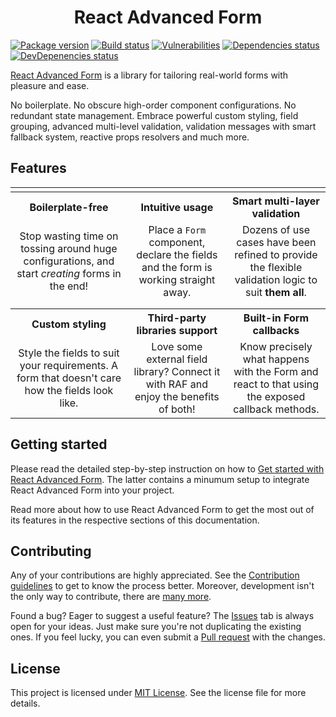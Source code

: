 <h1 align="center">React Advanced Form</h1>

[![Package version](https://img.shields.io/npm/v/react-advanced-form.svg)](https://www.npmjs.com/package/react-advanced-form) [![Build status](https://img.shields.io/circleci/project/github/kettanaito/react-advanced-form/master.svg)](https://circleci.com/gh/kettanaito/react-advanced-form) [![Vulnerabilities](https://snyk.io/test/github/kettanaito/react-advanced-form/badge.svg)](https://snyk.io/test/github/kettanaito/react-advanced-form) [![Dependencies status](https://img.shields.io/david/kettanaito/react-advanced-form.svg)](https://david-dm.org/kettanaito/react-advanced-form) [![DevDepenencies status](https://img.shields.io/david/dev/kettanaito/react-advanced-form.svg)](https://david-dm.org/kettanaito/react-advanced-form?type=dev)

[React Advanced Form](https://github.com/kettanaito/react-advanced-form) is a library for tailoring real-world forms with pleasure and ease.

No boilerplate. No obscure high-order component configurations. No redundant state management. Embrace powerful custom styling, field grouping, advanced multi-level validation, validation messages with smart fallback system, reactive props resolvers and much more.

## Features

<table>
  <tr>
    <td></td>
    <td></td>
    <td></td>
  </tr>
  <tr>
    <th>Boilerplate-free</th>
    <th>Intuitive usage</th>
    <th>Smart multi-layer validation</th>
  </tr>
  <tr>
    <td align="center">Stop wasting time on tossing around huge configurations, and start <i>creating</i> forms in the end!</td>
    <td align="center">Place a <code>Form</code> component, declare the fields and the form is working straight away.</td>
    <td align="center">Dozens of use cases have been refined to provide the flexible validation logic to suit <strong>them all</strong>.</td>
  </tr>
  <tr>
    <td></td>
    <td></td>
    <td></td>
  </tr>
  <tr>
    <td></td>
    <td></td>
    <td></td>
  </tr>
  <tr>
    <th>Custom styling</th>
    <th>Third-party libraries support</th>
    <th>Built-in Form callbacks</th>
  </tr>
  <tr>
    <td align="center">Style the fields to suit your requirements. A form that doesn't care how the fields look like.</td>
    <td align="center">Love some external field library? Connect it with RAF and enjoy the benefits of both!</td>
    <td align="center">Know precisely what happens with the Form and react to that using the exposed callback methods.</td>
  </tr>
</table>

## Getting started
Please read the detailed step-by-step instruction on how to [Get started with React Advanced Form](https://kettanaito.gitbooks.io/react-advanced-form/getting-started/installation.html). The latter contains a minumum setup to integrate React Advanced Form into your project.

Read more about how to use React Advanced Form to get the most out of its features in the respective sections of this documentation.

## Contributing
Any of your contributions are highly appreciated. See the [Contribution guidelines](https://kettanaito.gitbooks.io/react-advanced-form/CONTRIBUTING.html) to get to know the process better. Moreover, development isn't the only way to contribute, there are [many more](https://kettanaito.gitbooks.io/react-advanced-form/CONTRIBUTING.html#other-contributions).

Found a bug? Eager to suggest a useful feature? The [Issues](https://github.com/kettanaito/react-advanced-form/issues) tab is always open for your ideas. Just make sure you're not duplicating the existing ones. If you feel lucky, you can even submit a [Pull request](https://github.com/kettanaito/react-advanced-form/pulls) with the changes.

## License
This project is licensed under [MIT License](https://github.com/kettanaito/react-advanced-form/blob/master/LICENSE.md). See the license file for more details.
